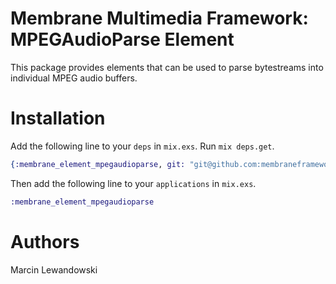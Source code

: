 # Membrane Multimedia Framework: MPEGAudioParse Element

This package provides elements that can be used to parse bytestreams into
individual MPEG audio buffers.

# Installation

Add the following line to your `deps` in `mix.exs`.  Run `mix deps.get`.

```elixir
{:membrane_element_mpegaudioparse, git: "git@github.com:membraneframework/membrane-element-mpegaudioparse.git"}
```

Then add the following line to your `applications` in `mix.exs`.

```elixir
:membrane_element_mpegaudioparse
```

# Authors

Marcin Lewandowski
